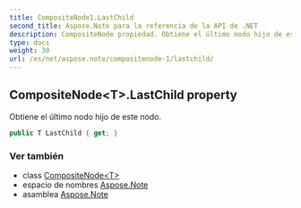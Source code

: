 ```yaml
---
title: CompositeNode1.LastChild
second_title: Aspose.Note para la referencia de la API de .NET
description: CompositeNode propiedad. Obtiene el último nodo hijo de este nodo.
type: docs
weight: 30
url: /es/net/aspose.note/compositenode-1/lastchild/
---
```

## CompositeNode&lt;T&gt;.LastChild property

Obtiene el último nodo hijo de este nodo.

```csharp
public T LastChild { get; }
```

### Ver también

* class [CompositeNode&lt;T&gt;](../)
* espacio de nombres [Aspose.Note](../../compositenode-1/)
* asamblea [Aspose.Note](../../../)


